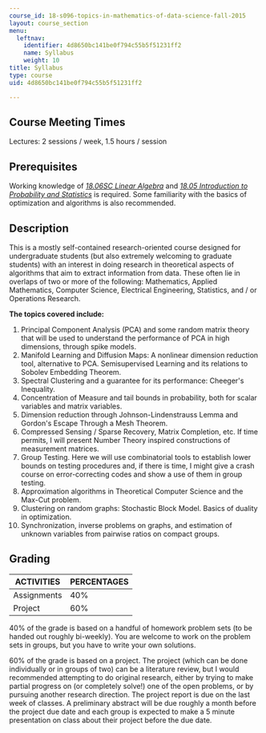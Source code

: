 ```yaml
---
course_id: 18-s096-topics-in-mathematics-of-data-science-fall-2015
layout: course_section
menu:
  leftnav:
    identifier: 4d8650bc141be0f794c55b5f51231ff2
    name: Syllabus
    weight: 10
title: Syllabus
type: course
uid: 4d8650bc141be0f794c55b5f51231ff2

---
```


Course Meeting Times
--------------------

Lectures: 2 sessions / week, 1.5 hours / session

Prerequisites
-------------

Working knowledge of [_18.06SC Linear Algebra_](/courses/18-06sc-linear-algebra-fall-2011/) and [_18.05 Introduction to Probability and Statistics_](/courses/18-05-introduction-to-probability-and-statistics-spring-2014/) is required. Some familiarity with the basics of optimization and algorithms is also recommended.

Description
-----------

This is a mostly self-contained research-oriented course designed for undergraduate students (but also extremely welcoming to graduate students) with an interest in doing research in theoretical aspects of algorithms that aim to extract information from data. These often lie in overlaps of two or more of the following: Mathematics, Applied Mathematics, Computer Science, Electrical Engineering, Statistics, and / or Operations Research.

**The topics covered include:**

1.  Principal Component Analysis (PCA) and some random matrix theory that will be used to understand the performance of PCA in high dimensions, through spike models.
2.  Manifold Learning and Diffusion Maps: A nonlinear dimension reduction tool, alternative to PCA. Semisupervised Learning and its relations to Sobolev Embedding Theorem.
3.  Spectral Clustering and a guarantee for its performance: Cheeger's Inequality.
4.  Concentration of Measure and tail bounds in probability, both for scalar variables and matrix variables.
5.  Dimension reduction through Johnson-Lindenstrauss Lemma and Gordon's Escape Through a Mesh Theorem.
6.  Compressed Sensing / Sparse Recovery, Matrix Completion, etc. If time permits, I will present Number Theory inspired constructions of measurement matrices.
7.  Group Testing. Here we will use combinatorial tools to establish lower bounds on testing procedures and, if there is time, I might give a crash course on error-correcting codes and show a use of them in group testing.
8.  Approximation algorithms in Theoretical Computer Science and the Max-Cut problem.
9.  Clustering on random graphs: Stochastic Block Model. Basics of duality in optimization.
10.  Synchronization, inverse problems on graphs, and estimation of unknown variables from pairwise ratios on compact groups.

Grading
-------

| ACTIVITIES | PERCENTAGES |
| --- | --- |
| Assignments | 40% |
| Project | 60% 

40% of the grade is based on a handful of homework problem sets (to be handed out roughly bi-weekly). You are welcome to work on the problem sets in groups, but you have to write your own solutions.

60% of the grade is based on a project. The project (which can be done individually or in groups of two) can be a literature review, but I would recommended attempting to do original research, either by trying to make partial progress on (or completely solve!) one of the open problems, or by pursuing another research direction. The project report is due on the last week of classes. A preliminary abstract will be due roughly a month before the project due date and each group is expected to make a 5 minute presentation on class about their project before the due date.